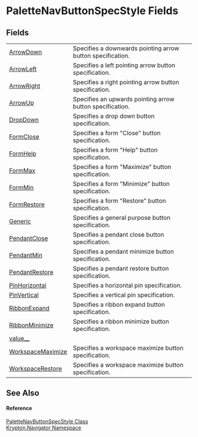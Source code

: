 # PaletteNavButtonSpecStyle Fields




## Fields
<table>
<tr>
<td><a href="b7cb9c55-13c1-0ca4-4647-127c5c0092d7.md">ArrowDown</a></td>
<td>Specifies a downwards pointing arrow button specification.</td></tr>
<tr>
<td><a href="3991387e-6062-c059-9b37-e4d0ffae1cfb.md">ArrowLeft</a></td>
<td>Specifies a left pointing arrow button specification.</td></tr>
<tr>
<td><a href="e6d2c52f-eed2-f75d-b9ca-48f0052cca01.md">ArrowRight</a></td>
<td>Specifies a right pointing arrow button specification.</td></tr>
<tr>
<td><a href="1ef1c2f6-cbd8-779f-63e8-cd2016336c67.md">ArrowUp</a></td>
<td>Specifies an upwards pointing arrow button specification.</td></tr>
<tr>
<td><a href="4810cc49-5eb8-c53e-3b70-399a171cb28c.md">DropDown</a></td>
<td>Specifies a drop down button specification.</td></tr>
<tr>
<td><a href="baa6eeb1-90b2-05bd-a7c2-043695a82b3f.md">FormClose</a></td>
<td>Specifies a form "Close" button specification.</td></tr>
<tr>
<td><a href="e25cba58-850a-a45e-115f-e71887d934e5.md">FormHelp</a></td>
<td>Specifies a form "Help" button specification.</td></tr>
<tr>
<td><a href="bb1ce5a0-c103-85ad-dcdf-f9ca1d682792.md">FormMax</a></td>
<td>Specifies a form "Maximize" button specification.</td></tr>
<tr>
<td><a href="f5bb3006-c314-8956-420f-5ac6c713b857.md">FormMin</a></td>
<td>Specifies a form "Minimize" button specification.</td></tr>
<tr>
<td><a href="463d38ca-758f-9e89-db52-e67fef825854.md">FormRestore</a></td>
<td>Specifies a form "Restore" button specification.</td></tr>
<tr>
<td><a href="d984d164-1f60-e7ef-a3bc-7d1a3d58a0ff.md">Generic</a></td>
<td>Specifies a general purpose button specification.</td></tr>
<tr>
<td><a href="750a8053-a742-8c23-a638-13d3d70ca1d5.md">PendantClose</a></td>
<td>Specifies a pendant close button specification.</td></tr>
<tr>
<td><a href="c0b430ec-97e5-ceff-7e92-2054d377fea3.md">PendantMin</a></td>
<td>Specifies a pendant minimize button specification.</td></tr>
<tr>
<td><a href="87b95697-7888-459e-c89d-3d7cfb7fb8e7.md">PendantRestore</a></td>
<td>Specifies a pendant restore button specification.</td></tr>
<tr>
<td><a href="306df2e6-e5c7-95d7-e88c-8f8ee6415c76.md">PinHorizontal</a></td>
<td>Specifies a horizontal pin specification.</td></tr>
<tr>
<td><a href="58a17111-254f-ee8b-d886-65bf943a9746.md">PinVertical</a></td>
<td>Specifies a vertical pin specification.</td></tr>
<tr>
<td><a href="f112bb41-b11c-7889-e528-ddf1ea8e1fff.md">RibbonExpand</a></td>
<td>Specifies a ribbon expand button specification.</td></tr>
<tr>
<td><a href="35c9ec9d-dda8-f4d6-512a-d1e0e3c0d522.md">RibbonMinimize</a></td>
<td>Specifies a ribbon minimize button specification.</td></tr>
<tr>
<td><a href="efbeb4ef-62a9-c67b-b708-c51b5b80faa8.md">value__</a></td>
<td> </td></tr>
<tr>
<td><a href="f23494b5-09e1-64b5-fbd9-1db762f05f40.md">WorkspaceMaximize</a></td>
<td>Specifies a workspace maximize button specification.</td></tr>
<tr>
<td><a href="bea170f9-27b4-718f-0730-c32b52ae10b0.md">WorkspaceRestore</a></td>
<td>Specifies a workspace maximize button specification.</td></tr>
</table>

## See Also


#### Reference
<a href="589083dc-91cc-1235-d8bb-300244f07f91.md">PaletteNavButtonSpecStyle Class</a>  
<a href="a21ac074-d119-3dc6-bd1c-d3a12c0128bc.md">Krypton.Navigator Namespace</a>  
